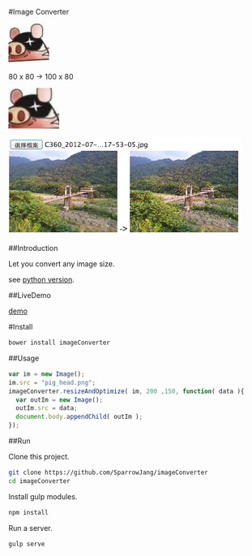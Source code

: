 #Image Converter

![original image](demo/head.jpeg)

80 x 80 -> 100 x 80

![resize image](demo/out_head.jpeg)


![imageConverter.png](images/imageConverter.png)

##Introduction

Let you convert any image size.

see [python version](https://github.com/SparrowJang/image_converter).

##LiveDemo

[demo](http://www.sparrowjang.com/imageConverter/demo/index.html)

#Install

``` bash
bower install imageConverter
```

##Usage

``` js
var im = new Image();
im.src = "pig_head.png";
imageConverter.resizeAndOptimize( im, 200 ,150, function( data ){
  var outIm = new Image();
  outIm.src = data;
  document.body.appendChild( outIm );
});
```

##Run

Clone this project.
``` bash
git clone https://github.com/SparrowJang/imageConverter
cd imageConverter
```

Install gulp modules.
``` bash
npm install
```

Run a server.
``` bash
gulp serve
```

